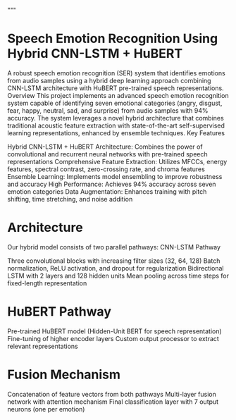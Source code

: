 """
# Speech Emotion Recognition Using Hybrid CNN-LSTM + HuBERT


A robust speech emotion recognition (SER) system that identifies emotions from audio samples using a hybrid deep learning approach combining CNN-LSTM architecture with HuBERT pre-trained speech representations.
Overview
This project implements an advanced speech emotion recognition system capable of identifying seven emotional categories (angry, disgust, fear, happy, neutral, sad, and surprise) from audio samples with 94% accuracy. The system leverages a novel hybrid architecture that combines traditional acoustic feature extraction with state-of-the-art self-supervised learning representations, enhanced by ensemble techniques.
Key Features

Hybrid CNN-LSTM + HuBERT Architecture: Combines the power of convolutional and recurrent neural networks with pre-trained speech representations
Comprehensive Feature Extraction: Utilizes MFCCs, energy features, spectral contrast, zero-crossing rate, and chroma features
Ensemble Learning: Implements model ensembling to improve robustness and accuracy
High Performance: Achieves 94% accuracy across seven emotion categories
Data Augmentation: Enhances training with pitch shifting, time stretching, and noise addition

# Architecture
Our hybrid model consists of two parallel pathways:
CNN-LSTM Pathway

Three convolutional blocks with increasing filter sizes (32, 64, 128)
Batch normalization, ReLU activation, and dropout for regularization
Bidirectional LSTM with 2 layers and 128 hidden units
Mean pooling across time steps for fixed-length representation

# HuBERT Pathway
Pre-trained HuBERT model (Hidden-Unit BERT for speech representation)
Fine-tuning of higher encoder layers
Custom output processor to extract relevant representations

# Fusion Mechanism

Concatenation of feature vectors from both pathways
Multi-layer fusion network with attention mechanism
Final classification layer with 7 output neurons (one per emotion)
